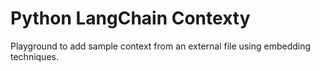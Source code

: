 # Python LangChain Contexty

Playground to add sample context from an external file using embedding techniques.
